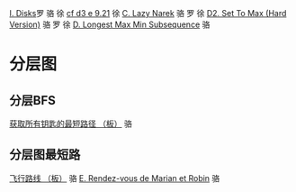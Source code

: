 [I. Disks](https://codeforces.com/contest/1949/problem/I)罗 骆 徐
[cf d3 e 9.21](https://codeforces.com/contest/2014/problem/E) 徐
[C. Lazy Narek](https://codeforces.com/contest/2005/problem/C) 骆 罗 徐
[D2. Set To Max (Hard Version)](https://codeforces.com/contest/1904/problem/D2) 骆 罗 徐
[D. Longest Max Min Subsequence](https://codeforces.com/contest/2001/problem/D) 骆

# 分层图
## 分层BFS
[获取所有钥匙的最短路径 （板）](https://leetcode.cn/problems/shortest-path-to-get-all-keys/description/) 骆

## 分层图最短路
[飞行路线 （板）](https://www.luogu.com.cn/problem/P4568) 骆
[E. Rendez-vous de Marian et Robin](https://codeforces.com/contest/2014/problem/E) 骆
